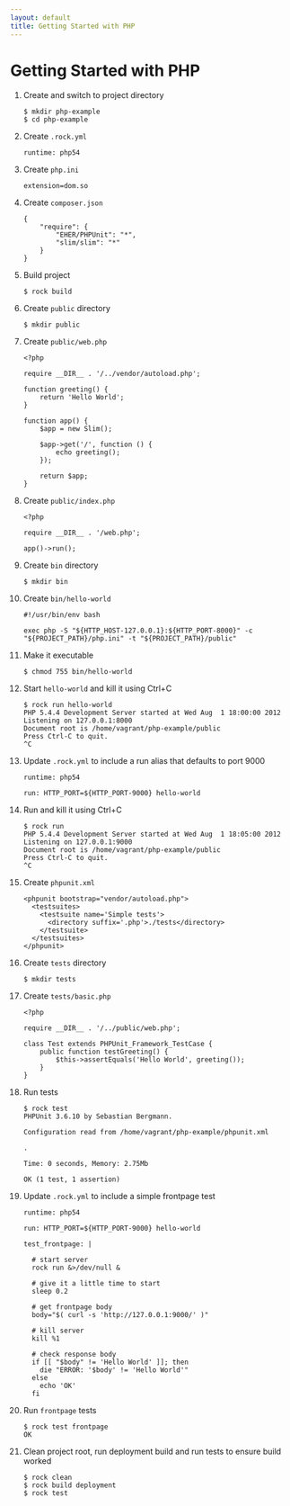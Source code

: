 ```yaml
---
layout: default
title: Getting Started with PHP
---
```


# Getting Started with PHP

 1. Create and switch to project directory

        $ mkdir php-example
        $ cd php-example

 1. Create `.rock.yml`

        runtime: php54

 1. Create `php.ini`

        extension=dom.so

 1. Create `composer.json`

        {
            "require": {
                "EHER/PHPUnit": "*",
                "slim/slim": "*"
            }
        }

 1. Build project

        $ rock build

 1. Create `public` directory

        $ mkdir public

 1. Create `public/web.php`

        <?php

        require __DIR__ . '/../vendor/autoload.php';

        function greeting() {
            return 'Hello World';
        }

        function app() {
            $app = new Slim();

            $app->get('/', function () {
                echo greeting();
            });

            return $app;
        }

 1. Create `public/index.php`

        <?php

        require __DIR__ . '/web.php';

        app()->run();

 1. Create `bin` directory

        $ mkdir bin

 1. Create `bin/hello-world`

        #!/usr/bin/env bash

        exec php -S "${HTTP_HOST-127.0.0.1}:${HTTP_PORT-8000}" -c "${PROJECT_PATH}/php.ini" -t "${PROJECT_PATH}/public"

 1. Make it executable

        $ chmod 755 bin/hello-world

 1. Start `hello-world` and kill it using Ctrl+C

        $ rock run hello-world
        PHP 5.4.4 Development Server started at Wed Aug  1 18:00:00 2012
        Listening on 127.0.0.1:8000
        Document root is /home/vagrant/php-example/public
        Press Ctrl-C to quit.
        ^C

 1. Update `.rock.yml` to include a run alias that defaults to port 9000

        runtime: php54

        run: HTTP_PORT=${HTTP_PORT-9000} hello-world

 1. Run and kill it using Ctrl+C

        $ rock run
        PHP 5.4.4 Development Server started at Wed Aug  1 18:05:00 2012
        Listening on 127.0.0.1:9000
        Document root is /home/vagrant/php-example/public
        Press Ctrl-C to quit.
        ^C

 1. Create `phpunit.xml`

        <phpunit bootstrap="vendor/autoload.php">
          <testsuites>
            <testsuite name='Simple tests'>
              <directory suffix='.php'>./tests</directory>
            </testsuite>
          </testsuites>
        </phpunit>

 1. Create `tests` directory

        $ mkdir tests

 1. Create `tests/basic.php`

        <?php

        require __DIR__ . '/../public/web.php';

        class Test extends PHPUnit_Framework_TestCase {
            public function testGreeting() {
                $this->assertEquals('Hello World', greeting());
            }
        }

 1. Run tests

        $ rock test
        PHPUnit 3.6.10 by Sebastian Bergmann.

        Configuration read from /home/vagrant/php-example/phpunit.xml

        .

        Time: 0 seconds, Memory: 2.75Mb

        OK (1 test, 1 assertion)

 1. Update `.rock.yml` to include a simple frontpage test

        runtime: php54

        run: HTTP_PORT=${HTTP_PORT-9000} hello-world

        test_frontpage: |

          # start server
          rock run &>/dev/null &

          # give it a little time to start
          sleep 0.2

          # get frontpage body
          body="$( curl -s 'http://127.0.0.1:9000/' )"

          # kill server
          kill %1

          # check response body
          if [[ "$body" != 'Hello World' ]]; then
            die "ERROR: '$body' != 'Hello World'"
          else
            echo 'OK'
          fi

 1. Run `frontpage` tests

        $ rock test frontpage
        OK

 1. Clean project root, run deployment build and run tests to ensure build worked

        $ rock clean
        $ rock build deployment
        $ rock test
